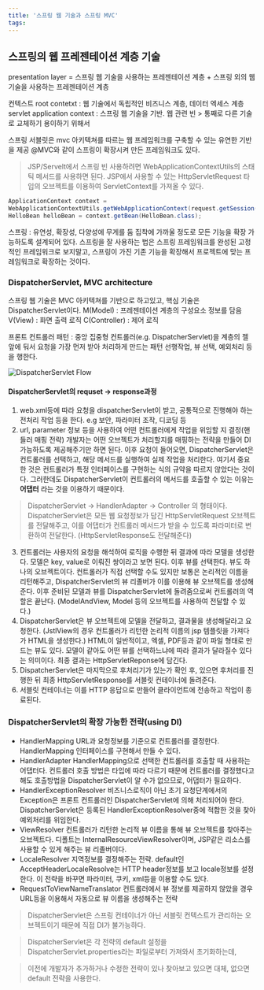 ```yaml
---
title: '스프링 웹 기술과 스프링 MVC'
tags:
---
```


## 스프링의 웹 프레젠테이션 계층 기술
presentation layer =
스프링 웹 기술을 사용하는 프레젠테이션 계층 + 스프링 외의 웹 기술을 사용하는 프레젠테이션 계층

컨텍스트
root contetxt : 웹 기술에서 독립적인 비즈니스 계층, 데이터 엑세스 계층
servlet application context : 스프링 웹 기술을 기반. 웹 관련 빈
\> 통째로 다른 기술로 교체하기 용이하기 위해서

스프링 서블릿은 mvc 아키텍쳐를 따르는 웹 프레임워크를 구축할 수 있는 유연한 기반을 제공
@MVC와 같이 스프링이 확장시켜 만든 프레임워크도 있다.

> JSP/Servelt에서 스프링 빈 사용하려면 WebApplicationContextUtils의 스태틱 메서드를 사용하면 된다.
> JSP에서 사용할 수 있는 HttpServletRequest 타입의 오브젝트를 이용하여 ServletContext를 가져올 수 있다.
```java
ApplicationContext context =
WebApplicationContextUtils.getWebApplicationContext(request.getSession().getServletContext());
HelloBean helloBean = context.getBean(HelloBean.class);
```
스프링 : 유연성, 확장성, 다양성에 무게를 둠
집착에 가까울 정도로 모든 기능을 확장 가능하도록 설계되어 있다.
스프링을 잘 사용하는 법은 스프링 프레임워크를 완성된 고정적인 프레임워크로 보지말고,
스프링이 가진 기존 기능을 확장해서 프로젝트에 맞는 프레임워크로 확장하는 것이다.

### DispatcherServlet, MVC architecture
스프링 웹 기술은 MVC 아키텍쳐를 기반으로 하고있고, 핵심 기술은 DispatcherServlet이다.
M(Model) : 프레젠테이션 계층의 구성요소 정보를 담음
V(View) : 화면 출력 로직
C(Controller) : 제어 로직

프론트 컨트롤러 패턴 :
중앙 집중형 컨트롤러(e.g. DispatcherServlet)을 계층의 젤 앞에 둬서 요청을 가장 먼저 받아 처리하게 만드는 패턴
선행작업, 뷰 선택, 예외처리 등을 행한다.

![DispatcherServlet Flow](https://user-images.githubusercontent.com/18513953/30509764-e17c5fc6-9af2-11e7-99be-b7c65e956fb0.png)

#### DispatcherServlet의 requset -> response과정
1. web.xml등에 따라 요청을 dispatcherServlet이 받고, 공통적으로 진행해야 하는 전처리 작업 등을 한다.
e.g 보안, 파라미터 조작, 디코딩 등
2. url, parameter 정보 등을 사용하여 어떤 컨트롤러에게 작업을 위임할 지 결정(핸들러 매핑 전략)
개발자는 어떤 오브젝트가 처리할지를 매핑하는 전략을 만들어 DI가능하도록 제공해주기만 하면 된다.
이후 요청이 들어오면, DispatcherServlet은 컨트롤러를 선택하고, 해당 메서드를 실행하여 실제 작업을 처리한다.
여기서 중요한 것은 컨트롤러가 특정 인터페이스를 구현하는 식의 규약을 따르지 않았다는 것이다.
그러한데도 DispatcherServlet이 컨트롤러의 메서드를 호출할 수 있는 이유는 **어댑터** 라는 것을 이용하기 때문이다.

> DispatcherServlet -> HandlerAdapter -> Controller 의 형태이다.
> DispatcherServlet은 모든 웹 요청정보가 담긴 HttpServletRequest 오브젝트를 전달해주고,
> 이를 어댑터가 컨트롤러 메서드가 받을 수 있도록 파라미터로 변환하여 전달한다. (HttpServletResponse도 전달해준다)
3. 컨트롤러는 사용자의 요청을 해석하여 로직을 수행한 뒤 결과에 따라 모델을 생성한다. 모델은 key, value로 이뤄진 쌍이라고 보면 된다.
이후 뷰를 선택한다. 뷰도 하나의 오브젝트이다. 컨트롤러가 직접 선택할 수도 있지만 보통은 논리적인 이름을 리턴해주고,
DispatcherServlet의 뷰 리졸버가 이를 이용해 뷰 오브젝트를 생성해준다.
이후 준비된 모델과 뷰를 DispatcherServlet에 돌려줌으로써 컨트롤러의 역할은 끝난다.
(ModelAndView, Model 등의 오브젝트를 사용하여 전달할 수 있다.)
4. DispatcherServlet은 뷰 오브젝트에 모델을 전달하고, 결과물을 생성해달라고 요청한다.
(JstlView의 경우 컨트롤러가 리턴한 논리적 이름의 jsp 템플릿을 가져다가 HTML을 생성한다.)
HTML이 일반적이고, 엑셀, PDF등과 같이 파일 형태로 만드는 뷰도 있다.
모델이 같아도 어떤 뷰를 선택하느냐에 따라 결과가 달라질수 있다는 의미이다.
최종 결과는 HttpServletReponse에 담긴다.
5. DispatcherServlet은 마지막으로 후처리기가 있는가 확인 후,
있으면 후처리를 진행한 뒤 최종 HttpServletResponse를 서블릿 컨테이너에 돌려준다.
6. 서블릿 컨테이너는 이를 HTTP 응답으로 만들어 클라이언트에 전송하고 작업이 종료된다.

### DispatcherServlet의 확장 가능한 전략(using DI)
- HandlerMapping
URL과 요청정보를 기준으로 컨트롤러를 결정한다. HandlerMapping 인터페이스를 구현해서 만들 수 있다.
- HandlerAdapter
HandlerMapping으로 선택한 컨트롤러를 호출할 때 사용하는 어댑터다.
컨트롤러 호출 방법은 타입에 따라 다르기 때문에 컨트롤러를 결정했다고 해도 호출방법을 DispatcherServlet이 알 수가 없으므로, 어댑터가 필요하다.
- HandlerExceptionResolver
비즈니스로직이 아닌 초기 요청단계에서의 Exception은 프론트 컨트롤러인 DispatcherServlet에 의해 처리되어야 한다.
DispatcherServlet은 등록된 HandlerExceptionResolver중에 적합한 것을 찾아 예외처리를 위임한다.
- ViewResolver
컨트롤러가 리턴한 논리적 뷰 이름을 통해 뷰 오브젝트를 찾아주는 오브젝트다.
디폴트는 InternalResourceViewResolver이며, JSP같은 리소스를 사용할 수 있게 해주는 뷰 리졸버이다.
- LocaleResolver
지역정보를 결정해주는 전략. default인 AcceptHeaderLocaleResolve는 HTTP header정보를 보고 locale정보를 설정한다.
이 전략을 바꾸면 파라미터, 쿠키, xml등을 이용할 수도 있다.
- RequestToViewNameTranslator
컨트롤러에서 뷰 정보를 제공하지 않았을 경우 URL등을 이용해서 자동으로 뷰 이름을 생성해주는 전략

> DispatcherServlet은 스프링 컨테이너가 아닌 서블릿 컨텍스트가 관리하는 오브젝트이기 
때문에 직접 DI가 불가능하다.

> DispatcherServlet은 각 전략의 default 설정을 DispatcherServlet.properties라는 파일로부터 가져와서 초기화하는데, 

> 이전에 개발자가 추가하거나 수정한 전략이 있나 찾아보고 있으면 대체, 없으면 default 전략을 사용한다.


